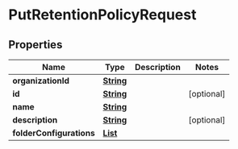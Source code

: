 

# PutRetentionPolicyRequest


## Properties

| Name | Type | Description | Notes |
|------------ | ------------- | ------------- | -------------|
|**organizationId** | [**String**](String.md) |  |  |
|**id** | [**String**](String.md) |  |  [optional] |
|**name** | [**String**](String.md) |  |  |
|**description** | [**String**](String.md) |  |  [optional] |
|**folderConfigurations** | [**List**](List.md) |  |  |



